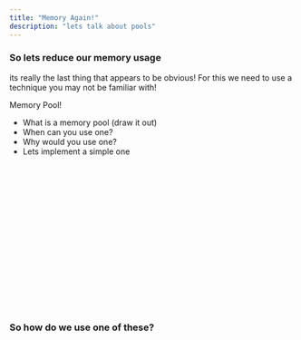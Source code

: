 ```yaml
---
title: "Memory Again!"
description: "lets talk about pools"
---
```


### So lets reduce our memory usage
its really the last thing that appears to be obvious!  For this we need to use
a technique you may not be familiar with!

Memory Pool!
* What is a memory pool (draw it out)
* When can you use one?
* Why would you use one?
* Lets implement a simple one

<br/>
<br/>
<br/>
<br/>
<br/>
<br/>
<br/>
<br/>
<br/>
<br/>
<br/>
<br/>
<br/>
<br/>
<br/>

### So how do we use one of these?

<br/>
<br/>
<br/>
<br/>
<br/>
<br/>
<br/>
<br/>
<br/>
<br/>
<br/>
<br/>
<br/>
<br/>
<br/>


